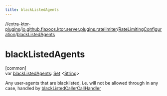 ```yaml
---
title: blackListedAgents
---
```


//[extra-ktor-plugins](../../../index.md)/[io.github.flaxoos.ktor.server.plugins.ratelimiter](../index.md)/[RateLimitingConfiguration](index.md)/[blackListedAgents](black-listed-agents.md)

# blackListedAgents

[common]\
var [blackListedAgents](black-listed-agents.md): [Set](https://kotlinlang.org/api/latest/jvm/stdlib/kotlin.collections/-set/index.md)
&lt;[String](https://kotlinlang.org/api/latest/jvm/stdlib/kotlin/-string/index.md)&gt;

Any user-agents that are blacklisted, i.e. will not be allowed through in any case, handled
by [blackListedCallerCallHandler](black-listed-caller-call-handler.md)




